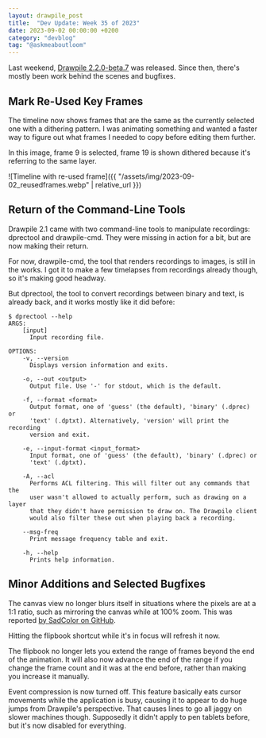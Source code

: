 ```yaml
---
layout: drawpile_post
title:  "Dev Update: Week 35 of 2023"
date: 2023-09-02 00:00:00 +0200
category: "devblog"
tag: "@askmeaboutloom"
---
```

Last weekend, [Drawpile 2.2.0-beta.7](https://drawpile.net/news/release-2.2b7/) was released. Since then, there's mostly been work behind the scenes and bugfixes.

## Mark Re-Used Key Frames

The timeline now shows frames that are the same as the currently selected one with a dithering pattern. I was animating something and wanted a faster way to figure out what frames I needed to copy before editing them further.

In this image, frame 9 is selected, frame 19 is shown dithered because it's referring to the same layer.

![Timeline with re-used frame]({{ "/assets/img/2023-09-02_reusedframes.webp" | relative_url }})

## Return of the Command-Line Tools

Drawpile 2.1 came with two command-line tools to manipulate recordings: dprectool and drawpile-cmd. They were missing in action for a bit, but are now making their return.

For now, drawpile-cmd, the tool that renders recordings to images, is still in the works. I got it to make a few timelapses from recordings already though, so it's making good headway.

But dprectool, the tool to convert recordings between binary and text, is already back, and it works mostly like it did before:

```
$ dprectool --help
ARGS:
    [input]
      Input recording file.

OPTIONS:
    -v, --version
      Displays version information and exits.

    -o, --out <output>
      Output file. Use '-' for stdout, which is the default.

    -f, --format <format>
      Output format, one of 'guess' (the default), 'binary' (.dprec) or
      'text' (.dptxt). Alternatively, 'version' will print the recording
      version and exit.

    -e, --input-format <input_format>
      Input format, one of 'guess' (the default), 'binary' (.dprec) or
      'text' (.dptxt).

    -A, --acl
      Performs ACL filtering. This will filter out any commands that the
      user wasn't allowed to actually perform, such as drawing on a layer
      that they didn't have permission to draw on. The Drawpile client
      would also filter these out when playing back a recording.

    --msg-freq
      Print message frequency table and exit.

    -h, --help
      Prints help information.
```

## Minor Additions and Selected Bugfixes

The canvas view no longer blurs itself in situations where the pixels are at a 1:1 ratio, such as mirroring the canvas while at 100% zoom. This was reported [by SadColor on GitHub](https://github.com/drawpile/Drawpile/issues/1144).

Hitting the flipbook shortcut while it's in focus will refresh it now.

The flipbook no longer lets you extend the range of frames beyond the end of the animation. It will also now advance the end of the range if you change the frame count and it was at the end before, rather than making you increase it manually.

Event compression is now turned off. This feature basically eats cursor movements while the application is busy, causing it to appear to do huge jumps from Drawpile's perspective. That causes lines to go all jaggy on slower machines though. Supposedly it didn't apply to pen tablets before, but it's now disabled for everything.
